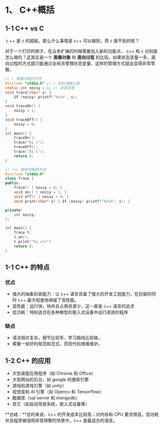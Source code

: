 # 1、 C++概括 

## 1-1 C++ vs C

ｃ++ 是 c 的超级，那么什么事情是 c++ 可以做到，而 c 做不到的呢？

对于一个打印的例子，在业务扩展的时候需要加入新的功能点， c++ 和 c 分别是怎么做的？这其实是一个 **面像对象** 和 **面向过程** 的比较。如果状态变量一多，面向过程的方式就只能通过全局去管理状态变量，这样的管理方式就会显得非常零散。

```c
// c 面像过程的方式
#include "stdio.h" // c 的标准输入库
static int noisy = 1; // 状态信息
void trace(char* s) {
    if (noisy) printf("%s\n", s);
}
void traceOn() {
    noisy = 1;
}
void traceOff() {
    noisy = 0;
}
int main() {
    traceOn();
    trace("hi c");
    traceOff();
    trace("hi c");
    return 0;
}
```

```c++
// c++ 面向对象的方式
#include "stdio.h"
class Trace {
public:
    Trace() { noisy = 0; }
    void on() { noisy = 1; }
    void off() { noisy = 0; }
    void print(char* s) { if (noisy) printf("%s\n", s); }

private:
    int noisy;
};

int main() {
    Trace t;
    t.on();
    t.print("hi c++")
    return 0;
}
```

## 1-1 C++ 的特点

### 优点

- 强大的抽象封装能力：让 c++ 语言具备了强大的开发工程能力，在封装的同时 c++ 最大程度地保留了高性能。
- 高性能：运行快，快并且占用资源少，这一直是 c++ 语言的追求
- 低功耗：特别适合在各种微型的嵌入式设备中运行高效的程序

### 缺点

- 语法相对复杂，细节比较多，学习曲线比较陡。
- 需要一些好的规范和范式，否则代码很难维护。

## 1-2 C++ 的应用

- 大型桌面应用程序（如 Chrome 和 Office）
- 大型网站的后台，如 google 的搜索引擎
- 游戏和游戏引擎（如 unity）
- 视觉库和 AI 引擎（如 Opencv 和 Tensorflow）
- 数据库（sql server 和 mongodb）
- 其它（如自动驾驶系统，嵌入式设备等）

**总结：**总的来说，c++ 的开发成本比较高；对内存和 CPU 要求很高，低功耗并且程序被调用非常频繁的场景中，c++ 是最适合的语言。













